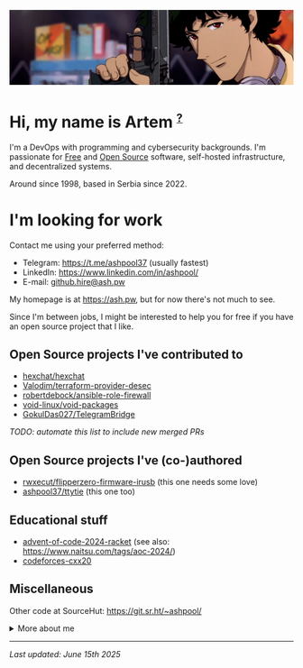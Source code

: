 <p align="center">
    <img src="https://raw.githubusercontent.com/ashpool37/ashpool37/master/profile.png">
</p>

# Hi, my name is Artem <sup><small>[?](#more)</small></sup>

I'm a DevOps with programming and cybersecurity backgrounds. I'm passionate for [Free](https://www.gnu.org/philosophy/free-sw.en.html) and [Open Source](https://opensource.org/osd) software, self-hosted infrastructure, and decentralized systems.

Around since 1998, based in Serbia since 2022.

# I'm looking for work

Contact me using your preferred method:
- Telegram: https://t.me/ashpool37 (usually fastest)
- LinkedIn: https://www.linkedin.com/in/ashpool/
- E-mail: github.hire@ash.pw

My homepage is at https://ash.pw, but for now there's not much to see.

Since I'm between jobs, I might be interested to help you for free if you have an open source project that I like.

## Open Source projects I've contributed to

- [hexchat/hexchat](https://github.com/hexchat/hexchat/pulls?q=is%3Apr+author%3Aashpool37)
- [Valodim/terraform-provider-desec](https://github.com/Valodim/terraform-provider-desec/pull/8)
- [robertdebock/ansible-role-firewall](https://github.com/robertdebock/ansible-role-firewall/pull/9)
- [void-linux/void-packages](https://github.com/void-linux/void-packages/pulls?q=is%3Apr+author%3Aashpool37+)
- [GokulDas027/TelegramBridge](https://github.com/GokulDas027/TelegramBridge/pull/5)

_TODO: automate this list to include new merged PRs_

## Open Source projects I've (co-)authored

- [rwxecut/flipperzero-firmware-irusb](https://github.com/rwxecut/flipperzero-firmware-irusb) (this one needs some love)
- [ashpool37/ttytie](https://github.com/ashpool37/ttytie) (this one too)

## Educational stuff

- [advent-of-code-2024-racket](https://github.com/ashpool37/advent-of-code-2024-racket) (see also: https://www.naitsu.com/tags/aoc-2024/)
- [codeforces-cxx20](https://github.com/ashpool37/codeforces-cxx20)

## Miscellaneous

Other code at SourceHut: https://git.sr.ht/~ashpool/

<a name="more"></a>
<details>

<summary>More about me</summary>

## Name

Artem (Артём [🔊](https://youtu.be/syK8j-gOSEA)) is my passport name, but my preferred spelling in the Latin script is Artjom. There's also Artyom, but I find it very awkward. The whole confusion is because of the [Ё](https://en.wikipedia.org/wiki/Yo_(Cyrillic)) letter, which is unjustly mistreated in modern Russian, and the English-centric transliteration system typically employed by the government, which makes no sense compared to the native Latin scripts of Western and Southern Slavic languages.

As for the surname... Eh, It's Zhurikhin (Журихин, Žurihin preferred in Latin), and while I tolerate being called Artem, the passport version of Zhurikhin gives no clue as to how to pronounce it right, so if you can't read any of the other two spellings, don't even try.

Ashpool is my commonly used online handle. It refers to a patriarch of the powerful Tessier-Ashpool family in [Neuromancer](https://en.wikipedia.org/wiki/Neuromancer), and while I've long since stopped identifying with cryonically preserved cyberpunk oligarchs, the nickname has stuck for now.

My pronouns are he/him, and my identity is as boring as you can imagine.

## Linux

My Linux journey began circa 2012. I've hopped many distros as daily drivers over the years, including some niche ones like Gentoo and Alpine, but I've landed on Arch Linux for now as a compromise between simplicity, flexibility, and mainstream support.

I haven't touched a Windows computer in years and I'm not planning to, but I'm open to buying a Mac if I ever need to do some creative heavy lifting (video editing, music production, graphic design, etc).

I'm not into the Unix ricing scene, although I appreciate it. I customize my environment just enough to get the job done with minimal suffering. My dotfiles and scripts are in [dotfiles](https://github.com/ashpool37/dotfiles).
</details>

---
_Last updated: June 15th 2025_